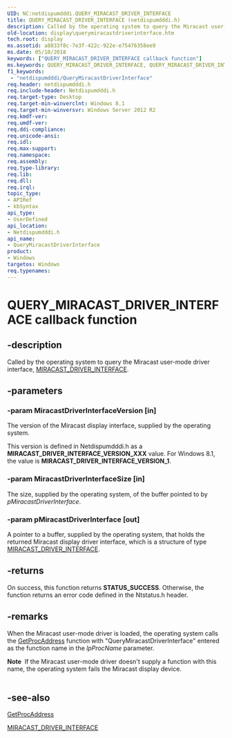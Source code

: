 ```yaml
---
UID: NC:netdispumdddi.QUERY_MIRACAST_DRIVER_INTERFACE
title: QUERY_MIRACAST_DRIVER_INTERFACE (netdispumdddi.h)
description: Called by the operating system to query the Miracast user-mode driver interface, MIRACAST_DRIVER_INTERFACE.
old-location: display\querymiracastdriverinterface.htm
tech.root: display
ms.assetid: a8833f8c-7e3f-422c-922e-e75476358ee9
ms.date: 05/10/2018
keywords: ["QUERY_MIRACAST_DRIVER_INTERFACE callback function"]
ms.keywords: QUERY_MIRACAST_DRIVER_INTERFACE, QUERY_MIRACAST_DRIVER_INTERFACE callback, QueryMiracastDriverInterface, QueryMiracastDriverInterface callback function [Display Devices], display.query_miracast_driver_interface, display.querymiracastdriverinterface, netdispumdddi/QueryMiracastDriverInterface
f1_keywords:
 - "netdispumdddi/QueryMiracastDriverInterface"
req.header: netdispumdddi.h
req.include-header: Netdispumdddi.h
req.target-type: Desktop
req.target-min-winverclnt: Windows 8.1
req.target-min-winversvr: Windows Server 2012 R2
req.kmdf-ver: 
req.umdf-ver: 
req.ddi-compliance: 
req.unicode-ansi: 
req.idl: 
req.max-support: 
req.namespace: 
req.assembly: 
req.type-library: 
req.lib: 
req.dll: 
req.irql: 
topic_type:
- APIRef
- kbSyntax
api_type:
- UserDefined
api_location:
- Netdispumdddi.h
api_name:
- QueryMiracastDriverInterface
product:
- Windows
targetos: Windows
req.typenames: 
---
```


# QUERY_MIRACAST_DRIVER_INTERFACE callback function


## -description


Called by the operating system to query the Miracast user-mode driver interface, <a href="https://docs.microsoft.com/windows-hardware/drivers/ddi/netdispumdddi/ns-netdispumdddi-_miracast_driver_interface">MIRACAST_DRIVER_INTERFACE</a>.


## -parameters




### -param MiracastDriverInterfaceVersion [in]

The version of the Miracast display interface, supplied by the operating system. 

This version is defined in Netdispumdddi.h as a <b>MIRACAST_DRIVER_INTERFACE_VERSION_XXX</b> value. For Windows 8.1, the value is <b>MIRACAST_DRIVER_INTERFACE_VERSION_1</b>.


### -param MiracastDriverInterfaceSize [in]

The size, supplied by the operating system, of the buffer pointed to by <i>pMiracastDriverInterface</i>.


### -param pMiracastDriverInterface [out]

A pointer to a buffer, supplied by the operating system, that holds the returned Miracast display driver interface, which is a structure of type <a href="https://docs.microsoft.com/windows-hardware/drivers/ddi/netdispumdddi/ns-netdispumdddi-_miracast_driver_interface">MIRACAST_DRIVER_INTERFACE</a>.


## -returns



On success, this function returns <b>STATUS_SUCCESS</b>. Otherwise, the function returns an error code defined in the Ntstatus.h header.




## -remarks



When the Miracast user-mode driver is loaded, the operating system calls the <a href="https://docs.microsoft.com/windows/desktop/api/libloaderapi/nf-libloaderapi-getprocaddress">GetProcAddress</a> function with "QueryMiracastDriverInterface" entered as the function name in the <i>lpProcName</i> parameter.

<div class="alert"><b>Note</b>  If the Miracast user-mode driver doesn't supply a function with this name, the operating system fails the Miracast display device.</div>
<div> </div>



## -see-also




<a href="https://docs.microsoft.com/windows/desktop/api/libloaderapi/nf-libloaderapi-getprocaddress">GetProcAddress</a>



<a href="https://docs.microsoft.com/windows-hardware/drivers/ddi/netdispumdddi/ns-netdispumdddi-_miracast_driver_interface">MIRACAST_DRIVER_INTERFACE</a>
 

 

